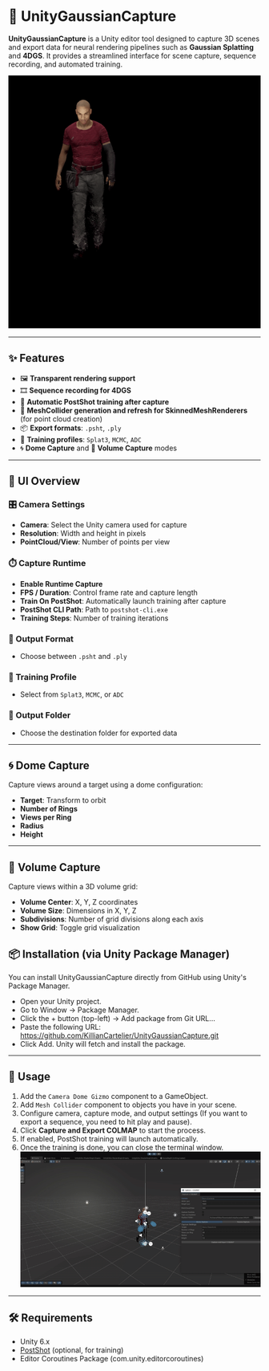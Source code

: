 # 🎥 UnityGaussianCapture

**UnityGaussianCapture** is a Unity editor tool designed to capture 3D scenes and export data for neural rendering pipelines such as **Gaussian Splatting** and **4DGS**. It provides a streamlined interface for scene capture, sequence recording, and automated training.

![Tool Overview](docs/images/Result.gif)

---

## ✨ Features

- 🖼️ **Transparent rendering support**
- 🎞️ **Sequence recording for 4DGS**
- 🤖 **Automatic PostShot training after capture**
- 🧩 **MeshCollider generation and refresh for SkinnedMeshRenderers** (for point cloud creation)
- 📦 **Export formats**: `.psht`, `.ply`
- 🧪 **Training profiles**: `Splat3`, `MCMC`, `ADC`
- 🌀 **Dome Capture** and 🧊 **Volume Capture** modes

---

## 🧰 UI Overview

### 🎛️ Camera Settings
- **Camera**: Select the Unity camera used for capture
- **Resolution**: Width and height in pixels
- **PointCloud/View**: Number of points per view

### ⏱️ Capture Runtime
- **Enable Runtime Capture**
- **FPS / Duration**: Control frame rate and capture length
- **Train On PostShot**: Automatically launch training after capture
- **PostShot CLI Path**: Path to `postshot-cli.exe`
- **Training Steps**: Number of training iterations

### 💾 Output Format
- Choose between `.psht` and `.ply`

### 🧪 Training Profile
- Select from `Splat3`, `MCMC`, or `ADC`

### 📁 Output Folder
- Choose the destination folder for exported data

---

## 🌀 Dome Capture

Capture views around a target using a dome configuration:

- **Target**: Transform to orbit
- **Number of Rings**
- **Views per Ring**
- **Radius**
- **Height**

---

## 🧊 Volume Capture

Capture views within a 3D volume grid:

- **Volume Center**: X, Y, Z coordinates
- **Volume Size**: Dimensions in X, Y, Z
- **Subdivisions**: Number of grid divisions along each axis
- **Show Grid**: Toggle grid visualization

## 📦 Installation (via Unity Package Manager)
You can install UnityGaussianCapture directly from GitHub using Unity's Package Manager.

- Open your Unity project.
- Go to Window → Package Manager.
- Click the + button (top-left) → Add package from Git URL...
- Paste the following URL:
https://github.com/KillianCartelier/UnityGaussianCapture.git
- Click Add. Unity will fetch and install the package.





---

## 🚀 Usage

1. Add the `Camera Dome Gizmo` component to a GameObject.
2. Add `Mesh Collider` component to objects you have in your scene.
3. Configure camera, capture mode, and output settings (If you want to export a sequence, you need to hit play and pause).
4. Click **Capture and Export COLMAP** to start the process.
5. If enabled, PostShot training will launch automatically.
6. Once the training is done, you can close the terminal window.
![How To Use](docs/images/HowTo.gif)

---

## 🛠️ Requirements

- Unity 6.x
- [PostShot](https://jawset.com/postshot) (optional, for training)
- Editor Coroutines Package (com.unity.editorcoroutines)
